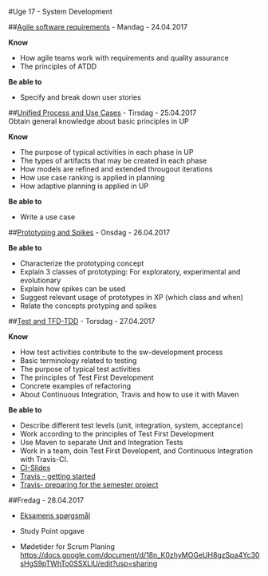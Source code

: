 #Uge 17 - System Development

##[Agile software requirements](Agile_software_requirements.md) - Mandag - 24.04.2017

**Know**
- How agile teams work with requirements and quality assurance
- The principles of ATDD

**Be able to**
- Specify and break down user stories 

##[Unified Process and Use Cases](Unified_Process_and_Use_Cases.md) - Tirsdag - 25.04.2017  
Obtain general knowledge about basic principles in UP

**Know**
- The purpose of typical activities in each phase in UP
- The types of artifacts that may be created in each phase
- How models are refined and extended througout iterations
- How use case ranking is applied in planning
- How adaptive planning is applied in UP

**Be able to**
- Write a use case

##[Prototyping and Spikes](Prototyping_and_Spikes.md) - Onsdag - 26.04.2017

**Be able to**
- Characterize the prototyping concept
- Explain 3 classes of prototyping: For exploratory, experimental and evolutionary
- Explain how spikes can be used
- Suggest relevant usage of prototypes in XP (which class and when)
- Relate the concepts protyping and spikes

##[Test and TFD-TDD](Test_and_TFD-TDD.md) - Torsdag - 27.04.2017

**Know**
- How test activities contribute to the sw-development process
- Basic terminology related to testing
- The purpose of typical test activities
- The principles of Test First Development
- Concrete examples of refactoring
- About Continuous Integration, Travis and how to use it with Maven

**Be able to**
- Describe different test levels (unit, integration, system, acceptance)
- Work according to the principles of Test First Development
- Use Maven to separate Unit and Integration Tests
- Work in a team, doin Test First Developent, and Continuous Integration with Travis-CI.
- [CI-Slides](https://docs.google.com/presentation/d/1DJethswzzF2NxgJwmVL_5jsAyxHypWXPaSHMZXbEKus/edit#slide=id.p18)
- [Travis - getting started](https://docs.google.com/document/d/18fqPB1J6ntyAQKpAViQjzw2sxEqL7ifVMQ5bwDzoKZY/edit)
- [Travis- preparing for the semester project](https://docs.google.com/document/d/19uxxbDeh8ilzUP1JRiRxRytNzay-93ZmsROKFMnsjEw/edit)


##Fredag - 28.04.2017
* [Eksamens spørgsmål](Exam_Questions_week_2.pdf)
* Study Point opgave

* Mødetider for Scrum Planing
https://docs.google.com/document/d/18n_K0zhyMOGeUH8gzSpa4Yc30sHgS9pTWhTo0SSXLlU/edit?usp=sharing 

